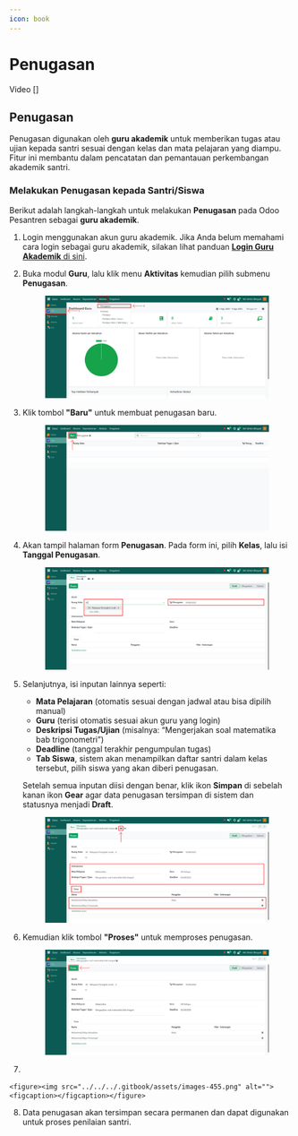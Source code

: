 ```yaml
---
icon: book
---
```


# Penugasan

Video \[]

## Penugasan

Penugasan digunakan oleh **guru akademik** untuk memberikan tugas atau ujian kepada santri sesuai dengan kelas dan mata pelajaran yang diampu. Fitur ini membantu dalam pencatatan dan pemantauan perkembangan akademik santri.

### Melakukan Penugasan kepada Santri/Siswa

Berikut adalah langkah-langkah untuk melakukan **Penugasan** pada Odoo Pesantren sebagai **guru akademik**.

1. Login menggunakan akun guru akademik. Jika Anda belum memahami cara login sebagai guru akademik, silakan lihat panduan [**Login Guru Akademik** di sini](../../../setup-and-konfigurasi/role-and-hak-akses-pengguna/panduan-login/login-guru.md).
2.  Buka modul **Guru**, lalu klik menu **Aktivitas** kemudian pilih submenu **Penugasan**.

    <figure><img src="../../../.gitbook/assets/images-450.png" alt=""><figcaption></figcaption></figure>


3.  Klik tombol **"Baru"** untuk membuat penugasan baru.

    <figure><img src="../../../.gitbook/assets/images-451.png" alt=""><figcaption></figcaption></figure>


4.  Akan tampil halaman form **Penugasan**. Pada form ini, pilih **Kelas**, lalu isi **Tanggal Penugasan**.

    <figure><img src="../../../.gitbook/assets/images-452.png" alt=""><figcaption></figcaption></figure>


5.  Selanjutnya, isi inputan lainnya seperti:

    * **Mata Pelajaran** (otomatis sesuai dengan jadwal atau bisa dipilih manual)
    * **Guru** (terisi otomatis sesuai akun guru yang login)
    * **Deskripsi Tugas/Ujian** (misalnya: “Mengerjakan soal matematika bab trigonometri”)
    * **Deadline** (tanggal terakhir pengumpulan tugas)
    * **Tab Siswa**, sistem akan menampilkan daftar santri dalam kelas tersebut, pilih siswa yang akan diberi penugasan.

    Setelah semua inputan diisi dengan benar, klik ikon **Simpan** di sebelah kanan ikon **Gear** agar data penugasan tersimpan di sistem dan statusnya menjadi **Draft**.

    <figure><img src="../../../.gitbook/assets/images-453.png" alt=""><figcaption></figcaption></figure>


6.  Kemudian klik tombol **"Proses"** untuk memproses penugasan.

    <figure><img src="../../../.gitbook/assets/images-454.png" alt=""><figcaption></figcaption></figure>


7.

    <figure><img src="../../../.gitbook/assets/images-455.png" alt=""><figcaption></figcaption></figure>


8. Data penugasan akan tersimpan secara permanen dan dapat digunakan untuk proses penilaian santri.
